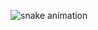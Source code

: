![snake animation](https://github.com/Dieu-Merci-Ndenga/Dieu-Merci-Ndenga/blob/output/github-contribution-grid-snake2.svg)
